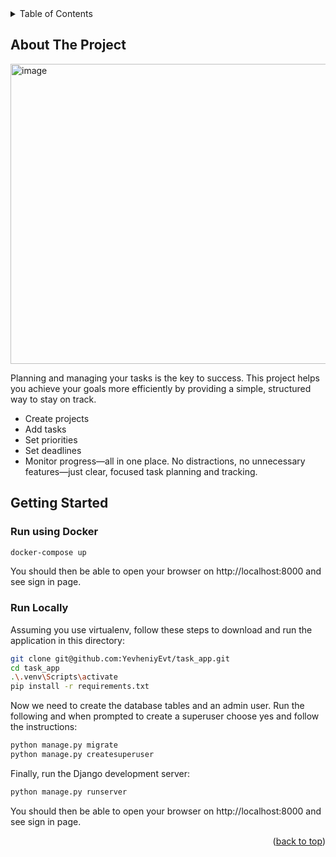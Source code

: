 
<details>
  <summary>Table of Contents</summary>
  <ol>
    <li>
      <a href="#about-the-project">About The Project</a>
    </li>
    <li>
      <a href="#getting-started">Getting Started</a>
      <ul>
        <li><a href="#run-using-docker">Run using Docker</a></li>
        <li><a href="#run-locally">Run Locally</a></li>
      </ul>
    </li>
  </ol>
</details>



## About The Project

<img width="830" height="480" alt="image" src="https://github.com/user-attachments/assets/1428f6d1-c5d3-436b-af7f-bf71791329f9" />

Planning and managing your tasks is the key to success.
This project helps you achieve your goals more efficiently by providing a simple, structured way to stay on track.

* Create projects
* Add tasks
* Set priorities
* Set deadlines
* Monitor progress—all in one place.
No distractions, no unnecessary features—just clear, focused task planning and tracking.

## Getting Started

### Run using Docker
   ```sh
   docker-compose up
   ```

You should then be able to open your browser on http://localhost:8000 and see sign in page.

### Run Locally

Assuming you use virtualenv, follow these steps to download and run the application in this directory:

   ```sh
   git clone git@github.com:YevheniyEvt/task_app.git
   cd task_app
   .\.venv\Scripts\activate
   pip install -r requirements.txt
   ```

Now we need to create the database tables and an admin user. Run the following and when prompted to create a superuser choose yes and follow the instructions:

   ```sh
   python manage.py migrate
   python manage.py createsuperuser
   ```

Finally, run the Django development server:

   ```sh
   python manage.py runserver
   ```

You should then be able to open your browser on http://localhost:8000 and see sign in page.

<p align="right">(<a href="#readme-top">back to top</a>)</p>
